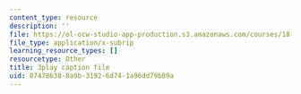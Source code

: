 ```yaml
---
content_type: resource
description: ''
file: https://ol-ocw-studio-app-production.s3.amazonaws.com/courses/18-01sc-single-variable-calculus-fall-2010/874786388a9b31926d741a96dd79b89a_WHWyW5DIVSU.srt
file_type: application/x-subrip
learning_resource_types: []
resourcetype: Other
title: 3play caption file
uid: 87478638-8a9b-3192-6d74-1a96dd79b89a
---
```

